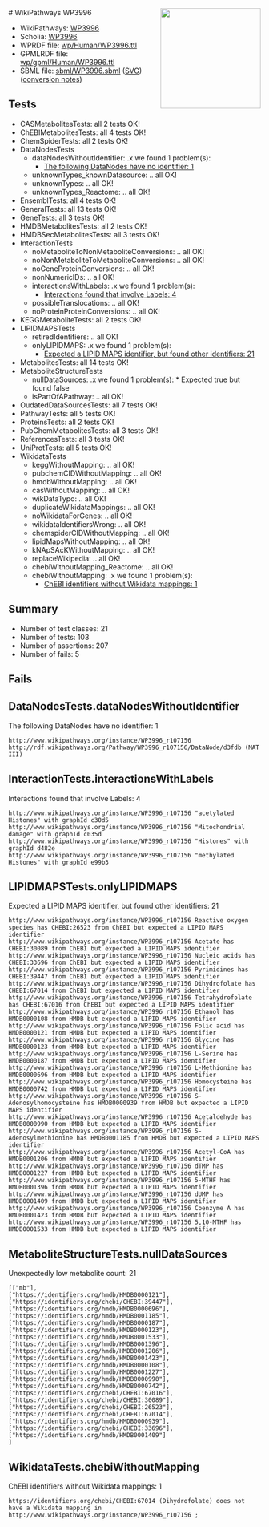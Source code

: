 <img style="float: right; width: 200px" src="../logo.png" />
# WikiPathways WP3996

* WikiPathways: [WP3996](https://identifiers.org/wikipathways:WP3996)
* Scholia: [WP3996](https://scholia.toolforge.org/wikipathways/WP3996)
* WPRDF file: [wp/Human/WP3996.ttl](../wp/Human/WP3996.ttl)
* GPMLRDF file: [wp/gpml/Human/WP3996.ttl](../wp/gpml/Human/WP3996.ttl)
* SBML file: [sbml/WP3996.sbml](../sbml/WP3996.sbml) ([SVG](../sbml/WP3996.svg)) ([conversion notes](../sbml/WP3996.txt))

## Tests
* CASMetabolitesTests: all 2 tests OK!
* ChEBIMetabolitesTests: all 4 tests OK!
* ChemSpiderTests: all 2 tests OK!
* DataNodesTests
    * dataNodesWithoutIdentifier: .x we found 1 problem(s):
        * [The following DataNodes have no identifier: 1](#d2d32fa0)
    * unknownTypes_knownDatasource: .. all OK!
    * unknownTypes: .. all OK!
    * unknownTypes_Reactome: .. all OK!
* EnsemblTests: all 4 tests OK!
* GeneralTests: all 13 tests OK!
* GeneTests: all 3 tests OK!
* HMDBMetabolitesTests: all 2 tests OK!
* HMDBSecMetabolitesTests: all 3 tests OK!
* InteractionTests
    * noMetaboliteToNonMetaboliteConversions: .. all OK!
    * noNonMetaboliteToMetaboliteConversions: .. all OK!
    * noGeneProteinConversions: .. all OK!
    * nonNumericIDs: .. all OK!
    * interactionsWithLabels: .x we found 1 problem(s):
        * [Interactions found that involve Labels: 4](#630d267b)
    * possibleTranslocations: .. all OK!
    * noProteinProteinConversions: .. all OK!
* KEGGMetaboliteTests: all 2 tests OK!
* LIPIDMAPSTests
    * retiredIdentifiers: .. all OK!
    * onlyLIPIDMAPS: .x we found 1 problem(s):
        * [Expected a LIPID MAPS identifier, but found other identifiers: 21](#d0bfb698)
* MetabolitesTests: all 14 tests OK!
* MetaboliteStructureTests
    * nullDataSources: .x we found 1 problem(s):
            * Expected true but found false
    * isPartOfAPathway: .. all OK!
* OudatedDataSourcesTests: all 7 tests OK!
* PathwayTests: all 5 tests OK!
* ProteinsTests: all 2 tests OK!
* PubChemMetabolitesTests: all 3 tests OK!
* ReferencesTests: all 3 tests OK!
* UniProtTests: all 5 tests OK!
* WikidataTests
    * keggWithoutMapping: .. all OK!
    * pubchemCIDWithoutMapping: .. all OK!
    * hmdbWithoutMapping: .. all OK!
    * casWithoutMapping: .. all OK!
    * wikDataTypo: .. all OK!
    * duplicateWikidataMappings: .. all OK!
    * noWikidataForGenes: .. all OK!
    * wikidataIdentifiersWrong: .. all OK!
    * chemspiderCIDWithoutMapping: .. all OK!
    * lipidMapsWithoutMapping: .. all OK!
    * kNApSAcKWithoutMapping: .. all OK!
    * replaceWikipedia: .. all OK!
    * chebiWithoutMapping_Reactome: .. all OK!
    * chebiWithoutMapping: .x we found 1 problem(s):
        * [ChEBI identifiers without Wikidata mappings: 1](#a8d554cd)


## Summary

* Number of test classes: 21
* Number of tests: 103
* Number of assertions: 207
* Number of fails: 5

## Fails

<a name="d2d32fa0" />

## DataNodesTests.dataNodesWithoutIdentifier

The following DataNodes have no identifier: 1
```
http://www.wikipathways.org/instance/WP3996_r107156 http://rdf.wikipathways.org/Pathway/WP3996_r107156/DataNode/d3fdb (MAT III)
```

<a name="630d267b" />

## InteractionTests.interactionsWithLabels

Interactions found that involve Labels: 4
```
http://www.wikipathways.org/instance/WP3996_r107156 "acetylated
Histones" with graphId c30d5
http://www.wikipathways.org/instance/WP3996_r107156 "Mitochondrial damage" with graphId c035d
http://www.wikipathways.org/instance/WP3996_r107156 "Histones" with graphId d482e
http://www.wikipathways.org/instance/WP3996_r107156 "methylated
Histones" with graphId e99b3
```

<a name="d0bfb698" />

## LIPIDMAPSTests.onlyLIPIDMAPS

Expected a LIPID MAPS identifier, but found other identifiers: 21
```
http://www.wikipathways.org/instance/WP3996_r107156 Reactive oxygen species has CHEBI:26523 from ChEBI but expected a LIPID MAPS identifier
http://www.wikipathways.org/instance/WP3996_r107156 Acetate has CHEBI:30089 from ChEBI but expected a LIPID MAPS identifier
http://www.wikipathways.org/instance/WP3996_r107156 Nucleic acids has CHEBI:33696 from ChEBI but expected a LIPID MAPS identifier
http://www.wikipathways.org/instance/WP3996_r107156 Pyrimidines has CHEBI:39447 from ChEBI but expected a LIPID MAPS identifier
http://www.wikipathways.org/instance/WP3996_r107156 Dihydrofolate has CHEBI:67014 from ChEBI but expected a LIPID MAPS identifier
http://www.wikipathways.org/instance/WP3996_r107156 Tetrahydrofolate has CHEBI:67016 from ChEBI but expected a LIPID MAPS identifier
http://www.wikipathways.org/instance/WP3996_r107156 Ethanol has HMDB0000108 from HMDB but expected a LIPID MAPS identifier
http://www.wikipathways.org/instance/WP3996_r107156 Folic acid has HMDB0000121 from HMDB but expected a LIPID MAPS identifier
http://www.wikipathways.org/instance/WP3996_r107156 Glycine has HMDB0000123 from HMDB but expected a LIPID MAPS identifier
http://www.wikipathways.org/instance/WP3996_r107156 L-Serine has HMDB0000187 from HMDB but expected a LIPID MAPS identifier
http://www.wikipathways.org/instance/WP3996_r107156 L-Methionine has HMDB0000696 from HMDB but expected a LIPID MAPS identifier
http://www.wikipathways.org/instance/WP3996_r107156 Homocysteine has HMDB0000742 from HMDB but expected a LIPID MAPS identifier
http://www.wikipathways.org/instance/WP3996_r107156 S-Adenosylhomocysteine has HMDB0000939 from HMDB but expected a LIPID MAPS identifier
http://www.wikipathways.org/instance/WP3996_r107156 Acetaldehyde has HMDB0000990 from HMDB but expected a LIPID MAPS identifier
http://www.wikipathways.org/instance/WP3996_r107156 S-Adenosylmethionine has HMDB0001185 from HMDB but expected a LIPID MAPS identifier
http://www.wikipathways.org/instance/WP3996_r107156 Acetyl-CoA has HMDB0001206 from HMDB but expected a LIPID MAPS identifier
http://www.wikipathways.org/instance/WP3996_r107156 dTMP has HMDB0001227 from HMDB but expected a LIPID MAPS identifier
http://www.wikipathways.org/instance/WP3996_r107156 5-MTHF has HMDB0001396 from HMDB but expected a LIPID MAPS identifier
http://www.wikipathways.org/instance/WP3996_r107156 dUMP has HMDB0001409 from HMDB but expected a LIPID MAPS identifier
http://www.wikipathways.org/instance/WP3996_r107156 Coenzyme A has HMDB0001423 from HMDB but expected a LIPID MAPS identifier
http://www.wikipathways.org/instance/WP3996_r107156 5,10-MTHF has HMDB0001533 from HMDB but expected a LIPID MAPS identifier
```

<a name="919041a9" />

## MetaboliteStructureTests.nullDataSources

Unexpectedly low metabolite count: 21
```
[["mb"],
["https://identifiers.org/hmdb/HMDB0000121"],
["https://identifiers.org/chebi/CHEBI:39447"],
["https://identifiers.org/hmdb/HMDB0000696"],
["https://identifiers.org/hmdb/HMDB0001185"],
["https://identifiers.org/hmdb/HMDB0000187"],
["https://identifiers.org/hmdb/HMDB0000123"],
["https://identifiers.org/hmdb/HMDB0001533"],
["https://identifiers.org/hmdb/HMDB0001396"],
["https://identifiers.org/hmdb/HMDB0001206"],
["https://identifiers.org/hmdb/HMDB0001423"],
["https://identifiers.org/hmdb/HMDB0000108"],
["https://identifiers.org/hmdb/HMDB0001227"],
["https://identifiers.org/hmdb/HMDB0000990"],
["https://identifiers.org/hmdb/HMDB0000742"],
["https://identifiers.org/chebi/CHEBI:67016"],
["https://identifiers.org/chebi/CHEBI:30089"],
["https://identifiers.org/chebi/CHEBI:26523"],
["https://identifiers.org/chebi/CHEBI:67014"],
["https://identifiers.org/hmdb/HMDB0000939"],
["https://identifiers.org/chebi/CHEBI:33696"],
["https://identifiers.org/hmdb/HMDB0001409"]
]
```

<a name="a8d554cd" />

## WikidataTests.chebiWithoutMapping

ChEBI identifiers without Wikidata mappings: 1
```
https://identifiers.org/chebi/CHEBI:67014 (Dihydrofolate) does not have a Wikidata mapping in http://www.wikipathways.org/instance/WP3996_r107156 ; 
```

